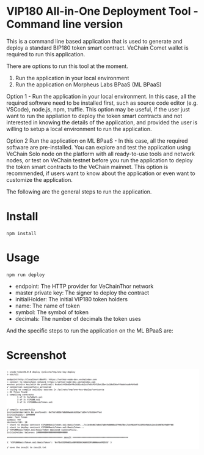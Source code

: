VIP180 All-in-One Deployment Tool - Command line version
====

This is a command line based application that is used to generate and deploy a standard BIP180 token smart contract. VeChain Comet wallet is required to run this application.

There are options to run this tool at the moment.

1. Run the application in your local environment
2. Run the application on Morpheus Labs BPaaS (ML BPaaS)

Option 1 - Run the application in your local environment. In this case, all the required software need to be installed first, such as source code editor (e.g. VSCode), node.js, npm, truffle. This option may be useful, if the user just want to run the appliation to deploy the token smart contracts and not interested in knowing the details of the application, and provided the user is willing to setup a local environment to run the application.

Option 2 Run the application on ML BPaaS - In this case, all the required software are pre-installed. You can explore and test the application using VeChain Solo node on the platform with all ready-to-use tools and network nodes, or test on VeChain testnet before you run the application to deploy the token smart contracts to the VeChain mainnet. This option is recommended, if users want to know about the application or even want to customize the application.

The following are the general steps to run the application.

# Install

	npm install

# Usage

	npm run deploy


+ endpoint: The HTTP provider for VeChainThor network
+ master private key: The signer to deploy the contract
+ initialHolder: The initial VIP180 token holders
+ name: The name of token
+ symbol: The symbol of token
+ decimals: The number of decimals the token uses 

And the specific steps to run the application on the ML BPaaS are:

# Screenshot

![deploy](images/deploy.jpg)


